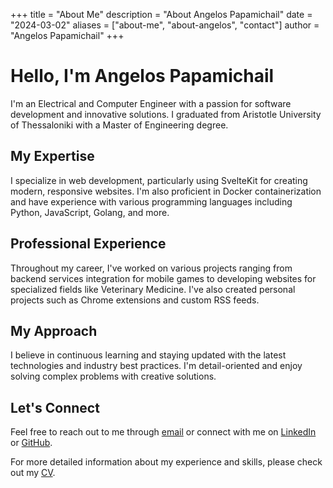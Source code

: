 +++
title = "About Me"
description = "About Angelos Papamichail"
date = "2024-03-02"
aliases = ["about-me", "about-angelos", "contact"]
author = "Angelos Papamichail"
+++

# Hello, I'm Angelos Papamichail

I'm an Electrical and Computer Engineer with a passion for software development and innovative solutions. I graduated from Aristotle University of Thessaloniki with a Master of Engineering degree.

## My Expertise

I specialize in web development, particularly using SvelteKit for creating modern, responsive websites. I'm also proficient in Docker containerization and have experience with various programming languages including Python, JavaScript, Golang, and more.

## Professional Experience

Throughout my career, I've worked on various projects ranging from backend services integration for mobile games to developing websites for specialized fields like Veterinary Medicine. I've also created personal projects such as Chrome extensions and custom RSS feeds.

## My Approach

I believe in continuous learning and staying updated with the latest technologies and industry best practices. I'm detail-oriented and enjoy solving complex problems with creative solutions.

## Let's Connect

Feel free to reach out to me through [email](mailto:angelos.papamichail@gmail.com) or connect with me on [LinkedIn](https://www.linkedin.com/in/angelos-papamichail/-) or [GitHub](https://github.com/angelospk).

For more detailed information about my experience and skills, please check out my [CV](/cv/). 